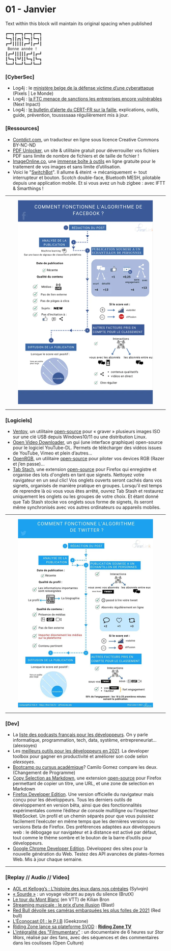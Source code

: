 # 01 - Janvier

Text within this block will maintain its original spacing when published

```
┏━━┓┏━━┓┏━━┓┏━━┓
┗━┓┃┃┏┓┃┗━┓┃┗━┓┃
┏━┛┃┃┃┃┃┏━┛┃┏━┛┃
 Bonne année !
┃┏━┛┃┃┃┃┃┏━┛┃┏━┛
┃┗━┓┃┗┛┃┃┗━┓┃┗━┓
┗━━┛┗━━┛┗━━┛┗━━┛
```

### \[CyberSec]

* Log4j : le [ministère belge de la défense victime d’une cyberattaque](https://www.lemonde.fr/pixels/article/2021/12/23/log4j-le-ministere-belge-de-la-defense-victime-d-une-cyberattaque_6107134_4408996.html) (Pixels | Le Monde)
* Log4j : [la FTC menace de sanctions les entreprises encore vulnérables](https://www.nextinpact.com/lebrief/49358/log4j-ftc-menace-sanctions-entreprises-encore-vulnerables) (Next Inpact)
* Log4j : [le bulletin d’alerte du CERT-FR sur la faille](https://www.cert.ssi.gouv.fr/alerte/CERTFR-2021-ALE-022/), explications, outils, guide, prévention, toussssaaa régulièrement mis à jour.

### \[Ressources]

* [Contdict.com](https://fr.contdict.com/), un traducteur en ligne sous licence Creative Commons BY-NC-ND
* [PDF Unlocker](https://www.pdfzilla.com/online/pdfunlocker/fr.php), un site & utilitaire gratuit pour déverrouiller vos fichiers PDF sans limite de nombre de fichiers et de taille de fichier !
* [ImageOnline.co](https://convert.imageonline.co/index-fr.php), une [immense boîte à outils](https://freewares-tutos.blogspot.com/2022/01/imageonlineco-une-immense-boite-outils.html) en ligne gratuite pour le traitement de vos images et sans limite d’utilisation.
* Voici le "[SwitchBot](https://amazon.fr/dp/B07B4D9KVX)". Il allume & éteint -> mécaniquement <- tout interrupteur et bouton. Scotch double-face, Bluetooth MESH, pilotable depuis une application mobile. Et si vous avez un hub zigbee : avec IFTT & Smarthings !

***

<figure><img src="../../.gitbook/assets/image (30).png" alt=""><figcaption></figcaption></figure>

***

### \[Logiciels]

* [Ventoy](https://www.ventoy.net/en/index.html), un utilitaire [open-source](https://github.com/ventoy/Ventoy#features) pour « graver » plusieurs images ISO sur une clé USB depuis Windows10/11 ou une distribution Linux.
* [Open Video Downloader](https://github.com/jely2002/youtube-dl-gui), un gui (une interface graphique) open-source pour le logiciel YouTube-DL. Permets de télécharger des vidéos issues de YouTube, Vimeo et plein d’autres…
* [OpenRGB](https://openrgb.org/), un utilitaire [open-source](https://github.com/CalcProgrammer1/OpenRGB) pour piloter vos devices RGB (Razer et j’en passe)…
* [Tab Stach](https://addons.mozilla.org/fr/firefox/addon/tab-stash/), une extension [open-source](https://github.com/josh-berry/tab-stash) pour Firefox qui enregistre et organise des lots d'onglets en tant que signets. Nettoyez votre navigateur en un seul clic! Vos onglets ouverts seront cachés dans vos signets, organisés de manière pratique en groupes. Lorsqu'il est temps de reprendre là où vous vous êtes arrêté, ouvrez Tab Stash et restaurez uniquement les onglets ou les groupes de votre choix. Et étant donné que Tab Stash stocke vos onglets sous forme de signets, ils seront même synchronisés avec vos autres ordinateurs ou appareils mobiles.

***

<figure><img src="../../.gitbook/assets/image (31).png" alt=""><figcaption></figcaption></figure>

***

### \[Dev]

* La [liste des podcasts français pour les développeurs](https://alexsoyes.com/podcasts-developpeurs/?utm_campaign=Quoi%20de%20neuf%20les%20devs%20%3F\&utm_medium=email\&utm_source=Revue%20newsletter#les-meilleurs-podcasts-tech-vu-par-un-developpeur). On y parle informatique, programmation, tech, data, système, entrepreneuriat… (alexsoyes)
* Les [meilleurs outils pour les développeurs en 2021](https://alexsoyes.com/outils-developpeur/). La developer toolbox pour gagner en productivité et améliorer son code selon _alexsoyes_.
* [Bootcamp ou cursus académique](https://changementdeprogramme.com/episode/bootcamp-ou-cursus-academique-camilo-gomez-compare-les-deux)? Camilo Gomez compare les deux. (Changement de Programme)
* [Copy Selection as Markdown](https://addons.mozilla.org/en-US/firefox/addon/copy-selection-as-markdown/), une extension [open-source](https://github.com/0x6b/copy-selection-as-markdown) pour Firefox permettant de copier un titre, une URL, et une zone de selection en Markdown
* [Firefox Developer Edition](https://www.mozilla.org/fr/firefox/developer/). Une version officielle du navigateur mais conçu pour les développeurs. Tous les derniers outils de développement en version bêta, ainsi que des fonctionnalités expérimentales comme l’éditeur de console multiligne ou l’inspecteur WebSocket. Un profil et un chemin séparés pour que vous puissiez facilement l’exécuter en même temps que les dernières versions ou versions Beta de Firefox. Des préférences adaptées aux développeurs web : le débogage sur navigateur et à distance est activé par défaut, tout comme le thème sombre et le bouton de la barre d’outils pour développeurs.
* [Google Chrome Developer Edition](https://www.google.com/intl/fr/chrome/dev/). Développez des sites pour la nouvelle génération du Web. Testez des API avancées de plates-formes Web. Mis à jour chaque semaine.

***

### \[**Replay // Audio // Video**]

* [AOL et Kellogg’s : L’histoire des jeux dans nos céréales](https://www.youtube.com/watch?v=4iuAWvr0ERo) (Sylvqin)
* [« Sourde »](https://www.lemonde.fr/culture/article/2021/12/07/sourde-sur-brutx-un-voyage-vibrant-au-pays-du-silence_6105034_3246.html) : un voyage vibrant au pays du silence (BrutX)
* [Le tour du Mont Blanc](https://www.youtube.com/watch?v=T_OnNsgMK4Y) (en VTT) de Kilian Bron
* [Streaming musicale : le prix d’une illusion](https://www.blast-info.fr/articles/2021/streaming-le-prix-dune-illusion-Nu8tBhyZR4yGAYL5cxBpuA) (Blast)
* [Red Bull dévoile ses caméras embarquées les plus folles de 2021](https://www.youtube.com/watch?v=Cdlm-hgPcEY) (Red bull)
* [L’Éconocast 01 : le P.I.B](https://www.geekzone.fr/2022/01/04/leconocast-01-le-p-i-b/) (Geekzone)
* [Riding Zone lance sa plateforme SVOD](https://www.theriderpost.com/lifestyle/news/riding-zone-tv-la-nouvelle-plateforme-de-streaming-100-sports-extremes/) : [**Riding Zone TV**](https://tv.ridingzone.com/browse)
* [L'intégralité des "Filmumentary"](https://www.openculture.com/2015/10/the-complete-star-wars-filmumentary.html) : un documentaire de 6 heures sur _Star Wars_, réalisé par des fans, avec des séquences et des commentaires dans les coulisses (Open Culture)
